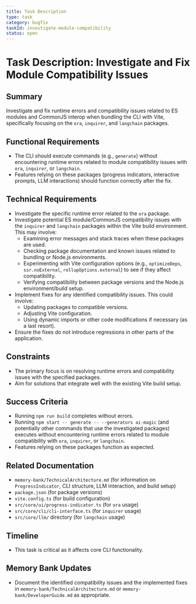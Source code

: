 ```yaml
---
title: Task Description
type: task
category: bugfix
taskId: investigate-module-compatibility
status: open
---
```


# Task Description: Investigate and Fix Module Compatibility Issues

## Summary

Investigate and fix runtime errors and compatibility issues related to ES modules and CommonJS interop when bundling the CLI with Vite, specifically focusing on the `ora`, `inquirer`, and `langchain` packages.

## Functional Requirements

- The CLI should execute commands (e.g., `generate`) without encountering runtime errors related to module compatibility issues with `ora`, `inquirer`, or `langchain`.
- Features relying on these packages (progress indicators, interactive prompts, LLM interactions) should function correctly after the fix.

## Technical Requirements

- Investigate the specific runtime error related to the `ora` package.
- Investigate potential ES module/CommonJS compatibility issues with the `inquirer` and `langchain` packages within the Vite build environment. This may involve:
  - Examining error messages and stack traces when these packages are used.
  - Checking package documentation and known issues related to bundling or Node.js environments.
  - Experimenting with Vite configuration options (e.g., `optimizeDeps`, `ssr.noExternal`, `rollupOptions.external`) to see if they affect compatibility.
  - Verifying compatibility between package versions and the Node.js environment/build setup.
- Implement fixes for any identified compatibility issues. This could involve:
  - Updating packages to compatible versions.
  - Adjusting Vite configuration.
  - Using dynamic imports or other code modifications if necessary (as a last resort).
- Ensure the fixes do not introduce regressions in other parts of the application.

## Constraints

- The primary focus is on resolving runtime errors and compatibility issues with the specified packages.
- Aim for solutions that integrate well with the existing Vite build setup.

## Success Criteria

- Running `npm run build` completes without errors.
- Running `npm start -- generate -- --generators ai-magic` (and potentially other commands that use the investigated packages) executes without encountering runtime errors related to module compatibility with `ora`, `inquirer`, or `langchain`.
- Features relying on these packages function as expected.

## Related Documentation

- `memory-bank/TechnicalArchitecture.md` (for information on `ProgressIndicator`, CLI structure, LLM interaction, and build setup)
- `package.json` (for package versions)
- `vite.config.ts` (for build configuration)
- `src/core/ui/progress-indicator.ts` (for `ora` usage)
- `src/core/cli/cli-interface.ts` (for `inquirer` usage)
- `src/core/llm/` directory (for `langchain` usage)

## Timeline

- This task is critical as it affects core CLI functionality.

## Memory Bank Updates

- Document the identified compatibility issues and the implemented fixes in `memory-bank/TechnicalArchitecture.md` or `memory-bank/DeveloperGuide.md` as appropriate.
